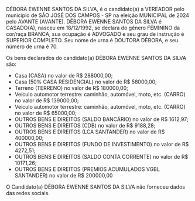 DÉBORA EWENNE SANTOS DA SILVA, é o candidato(a) a VEREADOR pelo município de SÃO JOSÉ DOS CAMPOS - SP na eleição MUNICIPAL de 2024 pelo AVANTE (AVANTE). DÉBORA EWENNE SANTOS DA SILVA é CASADO(A), nasceu em 18/12/1992, se declara do gênero FEMININO da cor/raça BRANCA, sua ocupação é ADVOGADO e seu grau de instrução é SUPERIOR COMPLETO. Seu nome de urna é DOUTORA DÉBORA, e seu número de urna é 70.

Os bens declarados do candidato(a) DÉBORA EWENNE SANTOS DA SILVA são: 
- Casa (CASA) no valor de R$ 288000,00;
- Casa (50% CASA RESIDENCIAL) no valor de R$ 58000,00;
- Terreno (TERRENO) no valor de R$ 180000,00;
- Veículo automotor terrestre: caminhão, automóvel, moto, etc. (CARRO) no valor de R$ 139000,00;
- Veículo automotor terrestre: caminhão, automóvel, moto, etc. (CARRO) no valor de R$ 65000,00;
- OUTROS BENS E DIREITOS (SALDO BANCÁRIO) no valor de R$ 1612,97;
- OUTROS BENS E DIREITOS (CDB) no valor de R$ 9188,28;
- OUTROS BENS E DIREITOS (LCA SANTANDER) no valor de R$ 400000,00;
- OUTROS BENS E DIREITOS (FUNDO DE INVESTIMENTO) no valor de R$ 4272,51;
- OUTROS BENS E DIREITOS (SALDO CONTA CORRENTE) no valor de R$ 10171,26;
- OUTROS BENS E DIREITOS (PREMIOS ACUMULADOS VGBL SANTANDER) no valor de R$ 200000,00

O Candidato(a) DÉBORA EWENNE SANTOS DA SILVA não forneceu dados das redes sociais.